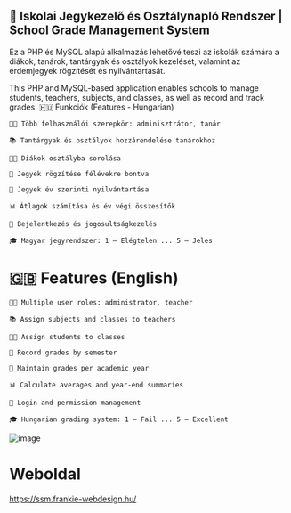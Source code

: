 ## 🏫 Iskolai Jegykezelő és Osztálynapló Rendszer | School Grade Management System

Ez a PHP és MySQL alapú alkalmazás lehetővé teszi az iskolák számára a diákok, tanárok, tantárgyak és osztályok kezelését, valamint az érdemjegyek rögzítését és nyilvántartását.

This PHP and MySQL-based application enables schools to manage students, teachers, subjects, and classes, as well as record and track grades.
🇭🇺 Funkciók (Features - Hungarian)

    👩‍🏫 Több felhasználói szerepkör: adminisztrátor, tanár

    📚 Tantárgyak és osztályok hozzárendelése tanárokhoz

    🧑‍🎓 Diákok osztályba sorolása

    📝 Jegyek rögzítése félévekre bontva

    📅 Jegyek év szerinti nyilvántartása

    📊 Átlagok számítása és év végi összesítők

    🔐 Bejelentkezés és jogosultságkezelés

    🎓 Magyar jegyrendszer: 1 – Elégtelen ... 5 – Jeles

# 🇬🇧 Features (English)

    👩‍🏫 Multiple user roles: administrator, teacher

    📚 Assign subjects and classes to teachers

    🧑‍🎓 Assign students to classes

    📝 Record grades by semester

    📅 Maintain grades per academic year

    📊 Calculate averages and year-end summaries

    🔐 Login and permission management

    🎓 Hungarian grading system: 1 – Fail ... 5 – Excellent

![image](https://github.com/user-attachments/assets/47e6ff23-35f2-43d7-9d89-4b1636ca1565)

# Weboldal
https://ssm.frankie-webdesign.hu/




